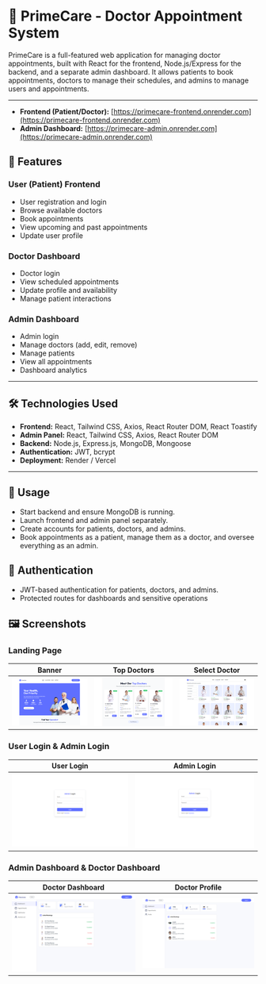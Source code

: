 # 🏥 PrimeCare - Doctor Appointment System

PrimeCare is a full-featured web application for managing doctor appointments, built with React for the frontend, Node.js/Express for the backend, and a separate admin dashboard. It allows patients to book appointments, doctors to manage their schedules, and admins to manage users and appointments.

---

- **Frontend (Patient/Doctor):** [https://primecare-frontend.onrender.com](https://primecare-frontend.onrender.com)  
- **Admin Dashboard:** [https://primecare-admin.onrender.com](https://primecare-admin.onrender.com)  


## 🌟 Features

### User (Patient) Frontend
- User registration and login
- Browse available doctors
- Book appointments
- View upcoming and past appointments
- Update user profile

### Doctor Dashboard
- Doctor login
- View scheduled appointments
- Update profile and availability
- Manage patient interactions

### Admin Dashboard
- Admin login
- Manage doctors (add, edit, remove)
- Manage patients
- View all appointments
- Dashboard analytics

---

## 🛠️ Technologies Used

- **Frontend:** React, Tailwind CSS, Axios, React Router DOM, React Toastify
- **Admin Panel:** React, Tailwind CSS, Axios, React Router DOM
- **Backend:** Node.js, Express.js, MongoDB, Mongoose
- **Authentication:** JWT, bcrypt
- **Deployment:** Render / Vercel

---

## 🧩 Usage

 - Start backend and ensure MongoDB is running.
 - Launch frontend and admin panel separately.
 - Create accounts for patients, doctors, and admins.
 - Book appointments as a patient, manage them as a doctor, and oversee everything as an admin.


## 🔐 Authentication

 - JWT-based authentication for patients, doctors, and admins.
 - Protected routes for dashboards and sensitive operations


## 🖼️ Screenshots

### Landing Page

| Banner | Top Doctors | Select Doctor |
|--------|-------------|---------------|
| ![1](./ScreenShots/1.png) | ![2](./ScreenShots/3.png) | ![3](./ScreenShots/5.png) |

### User Login & Admin Login

| User Login | Admin Login |
|-------------|----------------|
| ![4](./ScreenShots/5.5.png) | ![5](./ScreenShots/5.5.png) |

### Admin Dashboard & Doctor Dashboard

| Doctor Dashboard | Doctor Profile |
|-----------------|----------------|
| ![6](./ScreenShots/7.png) | ![7](./ScreenShots/6.png) |


